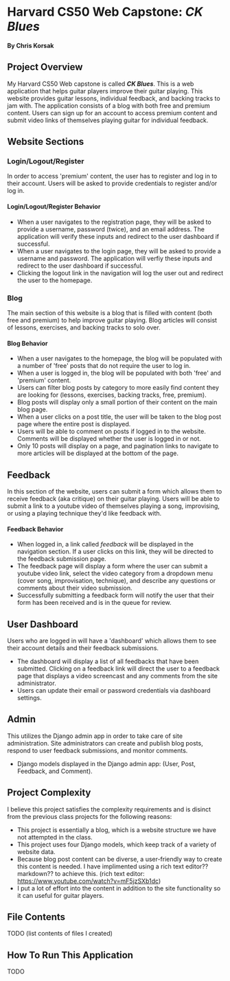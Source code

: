 # Harvard CS50 Web Capstone: *CK Blues*
__By Chris Korsak__

## Project Overview

My Harvard CS50 Web capstone is called __*CK Blues*__. This is a web application that helps guitar players improve their guitar playing. This website provides guitar lessons, individual feedback, and backing tracks to jam with. The application consists of a blog with both free and premium content. Users can sign up for an account to access premium content and submit video links of themselves playing guitar for individual feedback.

## Website Sections

### Login/Logout/Register
In order to access 'premium' content, the user has to register and log in to their account. Users will be asked to provide credentials to register and/or log in.
#### Login/Logout/Register Behavior
* When a user navigates to the registration page, they will be asked to provide a username, password (twice), and an email address. The application will verify these inputs and redirect to the user dashboard if successful.
* When a user navigates to the login page, they will be asked to provide a username and password. The application will verfiy these inputs and redirect to the user dashboard if successful.
* Clicking the logout link in the navigation will log the user out and redirect the user to the homepage.

### Blog
The main section of this website is a blog that is filled with content (both free and premium) to help improve guitar playing. Blog articles will consist of lessons, exercises, and backing tracks to solo over.
#### Blog Behavior
* When a user navigates to the homepage, the blog will be populated with a number of 'free' posts that do not require the user to log in.
* When a user is logged in, the blog will be populated with both 'free' and 'premium' content.
* Users can filter blog posts by category to more easily find content they are looking for (lessons, exercises, backing tracks, free, premium).
* Blog posts will display only a small portion of their content on the main blog page.
* When a user clicks on a post title, the user will be taken to the blog post page where the entire post is displayed.
* Users will be able to comment on posts if logged in to the website. Comments will be displayed whether the user is logged in or not.
* Only 10 posts will display on a page, and pagination links to navigate to more articles will be displayed at the bottom of the page.

## Feedback
In this section of the website, users can submit a form which allows them to receive feedback (aka critique) on their guitar playing. Users will be able to submit a link to a youtube video of themselves playing a song, improvising, or using a playing technique they'd like feedback with.
#### Feedback Behavior
* When logged in, a link called *feedback* will be displayed in the navigation section. If a user clicks on this link, they will be directed to the feedback submission page.
* The feedback page will display a form where the user can submit a youtube video link, select the video category from a dropdown menu (cover song, improvisation, technique), and describe any questions or comments about their video submission.
* Successfully submitting a feedback form will notify the user that their form has been received and is in the queue for review.

## User Dashboard
Users who are logged in will have a 'dashboard' which allows them to see their account details and their feedback submissions.
* The dashboard will display a list of all feedbacks that have been submitted. Clicking on a feedback link will direct the user to a feedback page that displays a video screencast and any comments from the site administrator.
* Users can update their email or password credentials via dashboard settings.

## Admin
This utilizes the Django admin app in order to take care of site administration. Site administrators can create and publish blog posts, respond to user feedback submissions, and monitor comments.
* Django models displayed in the Django admin app: (User, Post, Feedback, and Comment).

## Project Complexity
I believe this project satisfies the complexity requirements and is disinct from the previous class projects for the following reasons:

* This project is essentially a blog, which is a website structure we have not attempted in the class.
* This project uses four Django models, which keep track of a variety of website data.
* Because blog post content can be diverse, a user-friendly way to create this content is needed. I have implimented using a rich text editor?? markdown?? to achieve this. (rich text editor: https://www.youtube.com/watch?v=mF5jzSXb1dc)
* I put a lot of effort into the content in addition to the site functionality so it can useful for guitar players.

## File Contents

TODO (list contents of files I created)

## How To Run This Application

TODO
<!-- If you’ve added any Python packages that need to be installed in order to run your web application, be sure to add them to a requirements.txt file! -->

<!-- * Administrators can flag posts as published, unpublished, free, or premium. -->

